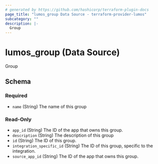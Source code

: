 ```yaml
---
# generated by https://github.com/hashicorp/terraform-plugin-docs
page_title: "lumos_group Data Source - terraform-provider-lumos"
subcategory: ""
description: |-
  Group
---
```


# lumos_group (Data Source)

Group



<!-- schema generated by tfplugindocs -->
## Schema

### Required

- `name` (String) The name of this group

### Read-Only

- `app_id` (String) The ID of the app that owns this group.
- `description` (String) The description of this group
- `id` (String) The ID of this group.
- `integration_specific_id` (String) The ID of this group, specific to the integration.
- `source_app_id` (String) The ID of the app that owns this group.
